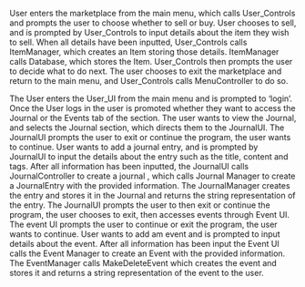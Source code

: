 User enters the marketplace from the main menu, which calls User_Controls and prompts the user to choose whether to sell or buy. User chooses to sell, and is prompted by User_Controls to input details about the item they wish to sell. When all details have been inputted, User_Controls calls ItemManager, which creates an Item storing those details. ItemManager calls Database, which stores the Item. User_Controls then prompts the user to decide what to do next. The user chooses to exit the marketplace and return to the main menu, and User_Controls calls MenuController to do so.

The User enters the User_UI from the main menu and is prompted to ‘login’. Once the User logs in the user is promoted whether they want to access the Journal or the Events tab of the section. The user wants to view the Journal, and selects the Journal section, which directs them to the JournalUI. The JournalUI prompts the user to exit or continue the program, the user wants to continue. User wants to add a journal entry, and is prompted by JournalUI to input the details about the entry such as the title, content and tags. After all information has been inputted, the JournalUI calls JournalController to create a journal , which calls Journal Manager to create a JournalEntry with the provided information. The JournalManager creates the entry and stores it in the Journal and returns the string representation of the entry.  The JournalUI prompts the user to then exit or continue the program, the user chooses to exit, then accesses events through Event UI.  The event UI prompts the user to continue or exit the program, the user wants to continue. User wants to add am event and is prompted to input details about the event. After all information has been input the Event UI calls the Event Manager to create an Event with the provided information. The EventManager calls MakeDeleteEvent which creates the event and stores it and returns a string representation of the event to the user.
